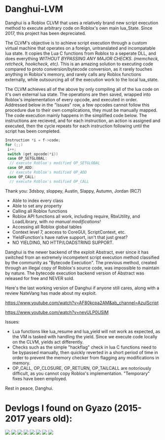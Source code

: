 # Danghui-LVM
Danghui is a Roblox CLVM that uses a relatively brand new script execution method to execute arbitrary code on Roblox's own main lua_State. Since 2017, this project has been depreciated.  

The CLVM's objective is to achieve script execution through a custom virtual machine that operates on a foreign, untranslated and incompatable lua state. It copies the Lua C functions from Roblox to a seperate DLL, and does everything *WITHOUT BYPASSING ANY MAJOR CHECKS. (memcheck, retcheck, hookcheck, etc)*. This is an amazing solution to executing code compared to proto conversion/bytecode conversion, as it rarely touches anything in Roblox's memory, and rarely calls any Roblox functions externally, while outsourcing all of the execution work to the local lua_state. 

The CLVM achieves all of the above by only compiling all of the lua code on it's own external lua state. The operations are then saved, wrapped into Roblox's implementation of every opcode, and executed in order. Addressed below in the "Issues" row, a few opcodes cannot follow this procedure due to their own complications, they must be manually mapped. The code execution mainly happens in the simplified code below. The instructions are recieved, and for each instruction, an action is assigned and executed, then the cycle repeats for each instruction following until the script has been completed.

```C++
Instruction *i = f->code; 
for (;;)
 i++;
 switch (get_opcode(*i))
 case OP_SETGLOBAL:
  // execute Roblox's modified OP_SETGLOBAL
 case OP_ADD:
  // execute Roblox's modified OP_ADD
 case OP_CALL:
  // execute Roblox's modified OP_CALL
 ```



Thank you:
  3dsboy, sloppey, Austin, Slappy, Autumn, Jordan (RC7)

- Able to index every class
- Able to set any property
- Calling all Roblox functions
- Roblox API functions all work, including require, RbxUtility, and LoadLibrary, with *no manual modifications!*
- Accessing all Roblox global tables
- Context level 7, acecess to CoreGUI, ScriptContext, etc.
- YieldFunction's have native support, isn't that just great?
- NO YIELDING, NO HTTP/LOADSTRING SUPPORT.

Danghui is the newer backend of the exploit Abstract, ever since it has switched from an extremely incompetent script execution method classified by the community as "Bytecode Execution". The previous method, created through an illegal copy of Roblox's source code, was impossible to maintain by nature. The bytecode execution backend version of Abstract was released for free and NEVER sold. 

Here's the last working version of Danghui if anyone still cares, along with a review NateVang has made about my exploit.

https://www.youtube.com/watch?v=AF80kcpa2AM&ab_channel=AzulScript


https://www.youtube.com/watch?v=nevULP0USlM


Issues:
- Lua functions like lua_resume and lua_yield will not work as expected, as the VM is tasked with handling the yield. Since we execute code locally on the CLVM, yields act differently.
- Checks such as the simple "hackflag" check in lua C functions need to be bypassed manually, then quickly reverted in a short period of time in order to prevent the memory checker from flagging any modifications in memory. 
- OP_CALL, OP_CLOSURE, OP_RETURN, OP_TAILCALL are notoriously difficult, as you cannot copy Roblox's implementation. "Temporary" fixes have been employed.

Rest in peace, Danghui.

# Devlogs I found on Gyazo (2015-2017 years old):

![](https://i.gyazo.com/a09f9949029846f35360124339b45c79.gif)
![](https://i.gyazo.com/a971e59a3a99b9e81573f859c388a5ee.gif)
![](https://i.gyazo.com/6956f5a853072cd75d915f422bec5690.gif)
![](https://i.gyazo.com/89227748dd47b8a930820f44fe843447.gif)
![](https://i.gyazo.com/893822d1ccdaf1ceceb269624aeba88d.gif)
![](https://i.gyazo.com/fba211bfb2227ea8fc8dd2e2a364f772.jpg)
![](https://i.gyazo.com/9b63a756cd13cd6fb10bf1899c83e4bd.png)
![](https://i.gyazo.com/fe8e4e7e856fbd3022083b5010aea6bd.png)
